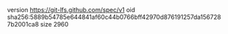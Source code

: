 version https://git-lfs.github.com/spec/v1
oid sha256:5889b54785e644841af60c44b0766bff42970d876191257da1567287b2001ca8
size 2960
